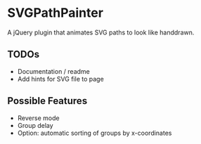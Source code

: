 # SVGPathPainter
A jQuery plugin that animates SVG paths to look like handdrawn.

## TODOs
* Documentation / readme
* Add hints for SVG file to page

## Possible Features
* Reverse mode
* Group delay
* Option: automatic sorting of groups by x-coordinates
